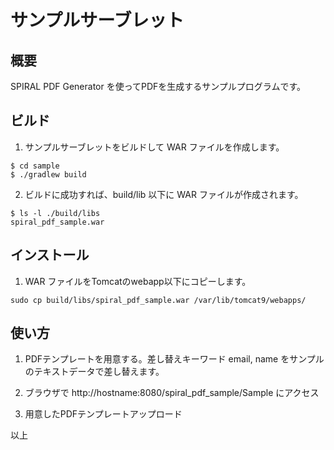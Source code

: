 # サンプルサーブレット

## 概要
SPIRAL PDF Generator を使ってPDFを生成するサンプルプログラムです。


## ビルド

1. サンプルサーブレットをビルドして WAR ファイルを作成します。

```
$ cd sample
$ ./gradlew build
```


2. ビルドに成功すれば、build/lib 以下に WAR ファイルが作成されます。

```
$ ls -l ./build/libs
spiral_pdf_sample.war
```


## インストール

1. WAR ファイルをTomcatのwebapp以下にコピーします。

```
sudo cp build/libs/spiral_pdf_sample.war /var/lib/tomcat9/webapps/
```


## 使い方

1. PDFテンプレートを用意する。差し替えキーワード email, name をサンプルのテキストデータで差し替えます。

2. ブラウザで http://hostname:8080/spiral_pdf_sample/Sample にアクセス

3. 用意したPDFテンプレートアップロード


以上

